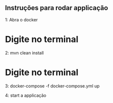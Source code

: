 ## Instruções  para rodar applicação
1: Abra o docker

# Digite no terminal
2: mvn clean install

# Digite no terminal
3: docker-compose -f docker-compose.yml up

4: start a applicação
